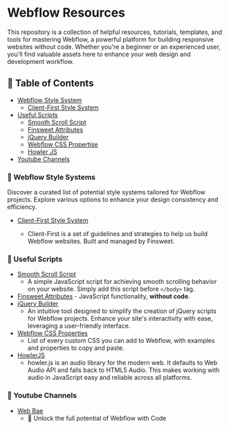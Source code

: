 # Webflow Resources

This repository is a collection of helpful resources, tutorials, templates, and tools for mastering Webflow, a powerful platform for building responsive websites without code. Whether you're a beginner or an experienced user, you'll find valuable assets here to enhance your web design and development workflow.

## 📝 Table of Contents

- [Webflow Style System](#wf-style-system)
  - [Client-First Style System](#cf-ss)
- [Useful Scripts](#useful-scripts)
  - [Smooth Scroll Script](#smooth-scroll)
  - [Finsweet Attributes](#finsweet-att)
  - [jQuery Builder](#jquery-builder-wiz)
  - [Webflow CSS Propertise](#wf-css)
  - [Howler JS](#hw-js)
- [Youtube Channels](#yt-ch)

### 🎨 Webflow Style Systems <a name = "wf-style-system"></a>

Discover a curated list of potential style systems tailored for Webflow projects. Explore various options to enhance your design consistency and efficiency.

- [Client-First Style System](https://finsweet.com/client-first)<a name = "#cf-ss"></a>

  - Client-First is a set of guidelines and strategies to help us build Webflow websites. Built and managed by Finsweet.

### 📜 Useful Scripts <a name = "useful-scroll"></a>

- [Smooth Scroll Script](https://github.com/mtoqeeriqbal/Webflow-Resources/blob/main/smooth-scroll.js) <a name = "smooth-scroll"></a>
  - A simple JavaScript script for achieving smooth scrolling behavior on your website. Simply add this script before `</body>` tag.
- [Finsweet Attributes](https://finsweet.com/attributes) <a name = "finsweet-att"></a> - JavaScript functionality,
  **without code**.
- [jQuery Builder](https://jquery-builder.webflow.io/) <a name = "jquery-builder-wiz"></a>
  - An intuitive tool designed to simplify the creation of jQuery scripts for Webflow projects. Enhance your site's interactivity with ease, leveraging a user-friendly interface.
- [Webflow CSS Properties](https://www.flowscriipt.com/tools/webflow-css) <a name = "wf-css"></a>
  - List of every custom CSS you can add to Webflow, with examples and properties to copy and paste.
- [HowlerJS](https://howlerjs.com/) <a name = "hw-js"></a>
  - howler.js is an audio library for the modern web. It defaults to Web Audio API and falls back to HTML5 Audio. This makes working with audio in JavaScript easy and reliable across all platforms.

### 📜 Youtube Channels <a name = "yt-ch"></a>

- [Web Bae](https://www.youtube.com/@webbae) <a name = "smooth-scroll"></a>
  - 🔐 Unlock the full potential of Webflow with Code
